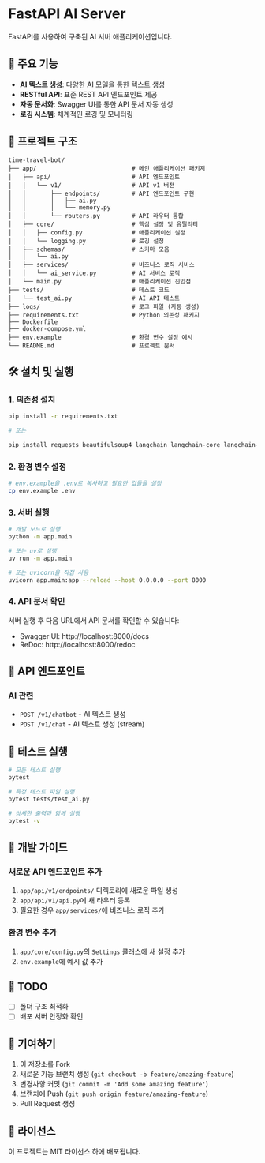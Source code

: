 # FastAPI AI Server

FastAPI를 사용하여 구축된 AI 서버 애플리케이션입니다.

## 🚀 주요 기능

- **AI 텍스트 생성**: 다양한 AI 모델을 통한 텍스트 생성
- **RESTful API**: 표준 REST API 엔드포인트 제공
- **자동 문서화**: Swagger UI를 통한 API 문서 자동 생성
- **로깅 시스템**: 체계적인 로깅 및 모니터링

## 📁 프로젝트 구조

```
time-travel-bot/
├── app/                           # 메인 애플리케이션 패키지
│   ├── api/                       # API 엔드포인트
│   │   └── v1/                    # API v1 버전
│   │       ├── endpoints/         # API 엔드포인트 구현
│   │       │   ├── ai.py
│   │       │   └── memory.py
│   │       └── routers.py         # API 라우터 통합
│   ├── core/                      # 핵심 설정 및 유틸리티
│   │   ├── config.py              # 애플리케이션 설정
│   │   └── logging.py             # 로깅 설정
│   ├── schemas/                   # 스키마 모음
│   │   └── ai.py
│   ├── services/                  # 비즈니스 로직 서비스
│   │   └── ai_service.py          # AI 서비스 로직
│   └── main.py                    # 애플리케이션 진입점
├── tests/                         # 테스트 코드
│   └── test_ai.py                 # AI API 테스트
├── logs/                          # 로그 파일 (자동 생성)
├── requirements.txt               # Python 의존성 패키지
├── Dockerfile             
├── docker-compose.yml
├── env.example                    # 환경 변수 설정 예시
└── README.md                      # 프로젝트 문서
```

## 🛠️ 설치 및 실행

### 1. 의존성 설치

```bash
pip install -r requirements.txt

# 또는

pip install requests beautifulsoup4 langchain langchain-core langchain-community langchain-chroma langchain-huggingface langchain-tavily langchain-openai langchain-upstage langgraph sentence-transformers pyowm faiss-cpu langgraph-checkpoint-sqlite aiosqlite
```

### 2. 환경 변수 설정

```bash
# env.example을 .env로 복사하고 필요한 값들을 설정
cp env.example .env
```

### 3. 서버 실행

```bash
# 개발 모드로 실행
python -m app.main

# 또는 uv로 실행
uv run -m app.main

# 또는 uvicorn을 직접 사용
uvicorn app.main:app --reload --host 0.0.0.0 --port 8000
```

### 4. API 문서 확인

서버 실행 후 다음 URL에서 API 문서를 확인할 수 있습니다:
- Swagger UI: http://localhost:8000/docs
- ReDoc: http://localhost:8000/redoc

## 🔌 API 엔드포인트

### AI 관련
- `POST /v1/chatbot` - AI 텍스트 생성
- `POST /v1/chat` - AI 텍스트 생성 (stream)

## 🧪 테스트 실행

```bash
# 모든 테스트 실행
pytest

# 특정 테스트 파일 실행
pytest tests/test_ai.py

# 상세한 출력과 함께 실행
pytest -v
```

## 🔧 개발 가이드

### 새로운 API 엔드포인트 추가

1. `app/api/v1/endpoints/` 디렉토리에 새로운 파일 생성
2. `app/api/v1/api.py`에 새 라우터 등록
3. 필요한 경우 `app/services/`에 비즈니스 로직 추가

### 환경 변수 추가

1. `app/core/config.py`의 `Settings` 클래스에 새 설정 추가
2. `env.example`에 예시 값 추가

## 📝 TODO

- [ ] 폴더 구조 최적화
- [ ] 배포 서버 안정화 확인

## 🤝 기여하기

1. 이 저장소를 Fork
2. 새로운 기능 브랜치 생성 (`git checkout -b feature/amazing-feature`)
3. 변경사항 커밋 (`git commit -m 'Add some amazing feature'`)
4. 브랜치에 Push (`git push origin feature/amazing-feature`)
5. Pull Request 생성

## 📄 라이선스

이 프로젝트는 MIT 라이선스 하에 배포됩니다.

